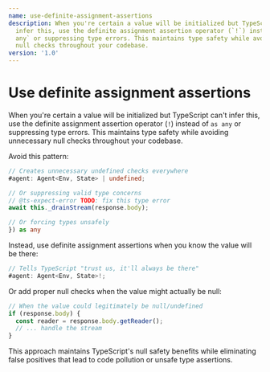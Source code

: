 ```yaml
---
name: use-definite-assignment-assertions
description: When you're certain a value will be initialized but TypeScript can't
  infer this, use the definite assignment assertion operator (`!`) instead of `as
  any` or suppressing type errors. This maintains type safety while avoiding unnecessary
  null checks throughout your codebase.
version: '1.0'
---
```

# Use definite assignment assertions

When you're certain a value will be initialized but TypeScript can't infer this, use the definite assignment assertion operator (`!`) instead of `as any` or suppressing type errors. This maintains type safety while avoiding unnecessary null checks throughout your codebase.

Avoid this pattern:
```typescript
// Creates unnecessary undefined checks everywhere
#agent: Agent<Env, State> | undefined;

// Or suppressing valid type concerns
// @ts-expect-error TODO: fix this type error
await this._drainStream(response.body);

// Or forcing types unsafely  
}) as any
```

Instead, use definite assignment assertions when you know the value will be there:
```typescript
// Tells TypeScript "trust us, it'll always be there"
#agent: Agent<Env, State>!;
```

Or add proper null checks when the value might actually be null:
```typescript
// When the value could legitimately be null/undefined
if (response.body) {
  const reader = response.body.getReader();
  // ... handle the stream
}
```

This approach maintains TypeScript's null safety benefits while eliminating false positives that lead to code pollution or unsafe type assertions.
